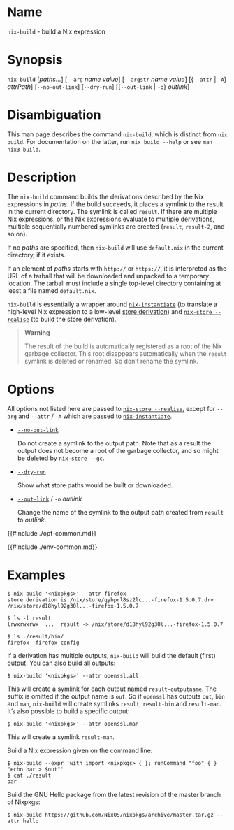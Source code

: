 # Name

`nix-build` - build a Nix expression

# Synopsis

`nix-build` [*paths…*]
  [`--arg` *name* *value*]
  [`--argstr` *name* *value*]
  [{`--attr` | `-A`} *attrPath*]
  [`--no-out-link`]
  [`--dry-run`]
  [{`--out-link` | `-o`} *outlink*]

# Disambiguation

This man page describes the command `nix-build`, which is distinct from `nix
build`. For documentation on the latter, run `nix build --help` or see `man
nix3-build`.

# Description

The `nix-build` command builds the derivations described by the Nix
expressions in *paths*. If the build succeeds, it places a symlink to
the result in the current directory. The symlink is called `result`. If
there are multiple Nix expressions, or the Nix expressions evaluate to
multiple derivations, multiple sequentially numbered symlinks are
created (`result`, `result-2`, and so on).

If no *paths* are specified, then `nix-build` will use `default.nix` in
the current directory, if it exists.

If an element of *paths* starts with `http://` or `https://`, it is
interpreted as the URL of a tarball that will be downloaded and unpacked
to a temporary location. The tarball must include a single top-level
directory containing at least a file named `default.nix`.

`nix-build` is essentially a wrapper around
[`nix-instantiate`](nix-instantiate.md) (to translate a high-level Nix
expression to a low-level [store derivation]) and [`nix-store
--realise`](@docroot@/command-ref/nix-store/realise.md) (to build the store
derivation).

[store derivation]: ../glossary.md#gloss-store-derivation

> **Warning**
>
> The result of the build is automatically registered as a root of the
> Nix garbage collector. This root disappears automatically when the
> `result` symlink is deleted or renamed. So don’t rename the symlink.

# Options

All options not listed here are passed to [`nix-store
--realise`](@docroot@/command-ref/nix-store/realise.md),
except for `--arg` and `--attr` / `-A` which are passed to [`nix-instantiate`](nix-instantiate.md).

  - <span id="opt-no-out-link">[`--no-out-link`](#opt-no-out-link)<span>

    Do not create a symlink to the output path. Note that as a result
    the output does not become a root of the garbage collector, and so
    might be deleted by `nix-store --gc`.

  - <span id="opt-dry-run">[`--dry-run`](#opt-dry-run)</span>

    Show what store paths would be built or downloaded.

  - <span id="opt-out-link">[`--out-link`](#opt-out-link)</span> / `-o` *outlink*

    Change the name of the symlink to the output path created from
    `result` to *outlink*.

{{#include ./opt-common.md}}

{{#include ./env-common.md}}

# Examples

```console
$ nix-build '<nixpkgs>' --attr firefox
store derivation is /nix/store/qybprl8sz2lc...-firefox-1.5.0.7.drv
/nix/store/d18hyl92g30l...-firefox-1.5.0.7

$ ls -l result
lrwxrwxrwx  ...  result -> /nix/store/d18hyl92g30l...-firefox-1.5.0.7

$ ls ./result/bin/
firefox  firefox-config
```

If a derivation has multiple outputs, `nix-build` will build the default
(first) output. You can also build all outputs:

```console
$ nix-build '<nixpkgs>' --attr openssl.all
```

This will create a symlink for each output named `result-outputname`.
The suffix is omitted if the output name is `out`. So if `openssl` has
outputs `out`, `bin` and `man`, `nix-build` will create symlinks
`result`, `result-bin` and `result-man`. It’s also possible to build a
specific output:

```console
$ nix-build '<nixpkgs>' --attr openssl.man
```

This will create a symlink `result-man`.

Build a Nix expression given on the command line:

```console
$ nix-build --expr 'with import <nixpkgs> { }; runCommand "foo" { } "echo bar > $out"'
$ cat ./result
bar
```

Build the GNU Hello package from the latest revision of the master
branch of Nixpkgs:

```console
$ nix-build https://github.com/NixOS/nixpkgs/archive/master.tar.gz --attr hello
```
